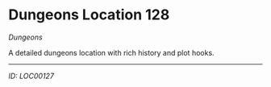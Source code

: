 # Dungeons Location 128

*Dungeons*

A detailed dungeons location with rich history and plot hooks.

---
*ID: LOC00127*
